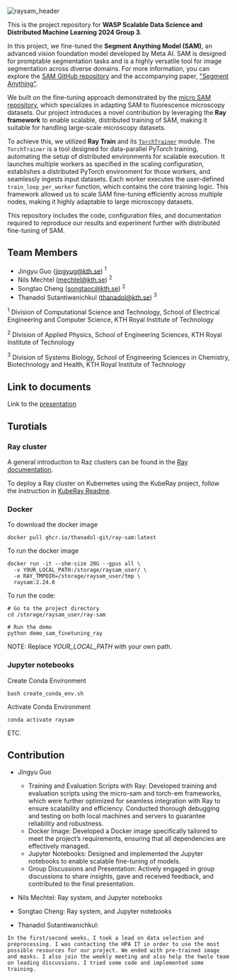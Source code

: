![raysam_header](https://github.com/user-attachments/assets/f22662d4-b2ac-446a-9142-7e0d15e8be97)

This is the project repository for **WASP Scalable Data Science and Distributed Machine Learning 2024 Group 3**.  

In this project, we fine-tuned the **Segment Anything Model (SAM)**, an advanced vision foundation model developed by Meta AI. SAM is designed for promptable segmentation tasks and is a highly versatile tool for image segmentation across diverse domains. For more information, you can explore the [SAM GitHub repository](https://github.com/facebookresearch/segment-anything) and the accompanying paper, ["Segment Anything"](https://arxiv.org/abs/2304.02643).  

We built on the fine-tuning approach demonstrated by the [micro SAM repository](https://github.com/computational-cell-analytics/micro-sam), which specializes in adapting SAM to fluorescence microscopy datasets. Our project introduces a novel contribution by leveraging the **Ray framework** to enable scalable, distributed training of SAM, making it suitable for handling large-scale microscopy datasets.  

To achieve this, we utilized **Ray Train** and its [`TorchTrainer`](https://docs.ray.io/en/latest/train/api/doc/ray.train.torch.TorchTrainer.html) module. The `TorchTrainer` is a tool designed for data-parallel PyTorch training, automating the setup of distributed environments for scalable execution. It launches multiple workers as specified in the scaling configuration, establishes a distributed PyTorch environment for those workers, and seamlessly ingests input datasets. Each worker executes the user-defined `train_loop_per_worker` function, which contains the core training logic. This framework allowed us to scale SAM fine-tuning efficiently across multiple nodes, making it highly adaptable to large microscopy datasets.  

This repository includes the code, configuration files, and documentation required to reproduce our results and experiment further with distributed fine-tuning of SAM.

## Team Members
- Jingyu Guo (jingyug@kth.se) $^{1}$
- Nils Mechtel (mechtel@kth.se) $^{2}$
- Songtao Cheng (songtaoc@kth.se) $^{2}$
- Thanadol Sutantiwanichkul (thanadol@kth.se) $^{3}$

$^{1}$ Division of Computational Science and Technology, School of Electrical Engineering and Computer Science, KTH Royal Institute of Technology

$^{2}$ Division of Applied Physics, School of Engineering Sciences, KTH Royal Institute of Technology

$^{3}$ Division of Systems Biology, School of Engineering Sciences in Chemistry, Biotechnology and Health, KTH Royal Institute of Technology

## Link to documents 
Link to the [presentation](https://docs.google.com/presentation/d/1KyzPKBo25B9-GNr_semnD0oxbj-Y88YiK_fBCCQF9fQ/edit?usp=sharing)


## Turotials 

### Ray cluster
A general introduction to Raz clusters can be found in the [Ray documentation](https://docs.ray.io/en/latest/cluster/getting-started.html).

To deploy a Ray cluster on Kubernetes using the KubeRay project, follow the instruction in [KubeRay Readme](kuberay-cluster/).

### Docker 
To download the docker image
```
docker pull ghcr.io/thanadol-git/ray-sam:latest
```

To run the docker image
```
docker run -it --shm-size 20G --gpus all \
  -v YOUR_LOCAL_PATH:/storage/raysam_user/ \
  -e RAY_TMPDIR=/storage/raysam_user/tmp \
  raysam:2.24.0
```
To run the code:
```
# Go to the project directory
cd /storage/raysam_user/ray-sam

# Run the demo
python demo_sam_finetuning_ray
```

NOTE: Replace *YOUR_LOCAL_PATH* with your own path.

### Jupyter notebooks

Create Conda Environment
```
bash create_conda_env.sh
```

Activate Conda Environment
```
conda activate raysam
```

ETC. 

## Contribution 
- Jingyu Guo
  - Training and Evaluation Scripts with Ray: Developed training and evaluation scripts using the micro-sam and torch-em frameworks, which were further optimized for seamless integration with Ray to ensure scalability and efficiency. Conducted thorough debugging and testing on both local machines and servers to guarantee reliability and robustness.
  - Docker Image: Developed a Docker image specifically tailored to meet the project’s requirements, ensuring that all dependencies are effectively managed.
  - Jupyter Notebooks: Designed and implemented the Jupyter notebooks to enable scalable fine-tuning of models. 
  - Group Discussions and Presentation: Actively engaged in group discussions to share insights, gave and received feedback, and contributed to the final presentation.

- Nils Mechtel: Ray system, and Jupyter notebooks
- Songtao Cheng: Ray system, and Jupyter notebooks
- Thanadol Sutantiwanichkul: 
```
In the first/second weeks, I took a lead on data selection and preprocessing. I was contacting the HPA IT in order to use the most possible resources for our project. We ended with pre-trained image and masks. I also join the weekly meeting and also help the hwole team on leading discussions. I tried some code and implemented some training. 
```
